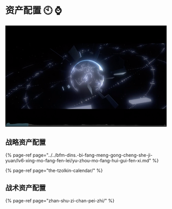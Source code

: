 # 资产配置 🕙 ⌚️

![](../../.gitbook/assets/ping-mu-kuai-zhao-20210615-xia-wu-6.43.09.png)

## 战略资产配置

{% page-ref page="../../bfm-dins.-bi-fang-meng-gong-cheng-she-ji-yuan/lv6-xing-mo-fang-fen-lei/yu-zhou-mo-fang-hui-gui-fen-xi.md" %}

{% page-ref page="the-tzolkin-calendar/" %}

## 战术资产配置

{% page-ref page="zhan-shu-zi-chan-pei-zhi/" %}


